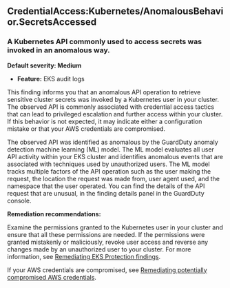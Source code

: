 

CredentialAccess:Kubernetes/AnomalousBehavior.SecretsAccessed
-------------------------------------------------------------

### A Kubernetes API commonly used to access secrets was invoked in an anomalous way.

**Default severity: Medium**

* **Feature:** EKS audit logs

This finding informs you that an anomalous API operation to retrieve sensitive cluster secrets was invoked by a Kubernetes user in your cluster. The observed API is commonly associated with credential access tactics that can lead to privileged escalation and further access within your cluster. If this behavior is not expected, it may indicate either a configuration mistake or that your AWS credentials are compromised.

The observed API was identified as anomalous by the GuardDuty anomaly detection machine learning (ML) model. The ML model evaluates all user API activity within your EKS cluster and identifies anomalous events that are associated with techniques used by unauthorized users. The ML model tracks multiple factors of the API operation such as the user making the request, the location the request was made from, user agent used, and the namespace that the user operated. You can find the details of the API request that are unusual, in the finding details panel in the GuardDuty console.

**Remediation recommendations:**

Examine the permissions granted to the Kubernetes user in your cluster and ensure that all these permissions are needed. If the permissions were granted mistakenly or maliciously, revoke user access and reverse any changes made by an unauthorized user to your cluster. For more information, see [Remediating EKS Protection findings](https://docs.aws.amazon.com/guardduty/latest/ug/guardduty-remediate-kubernetes.html).

If your AWS credentials are compromised, see [Remediating potentially compromised AWS credentials](https://docs.aws.amazon.com/guardduty/latest/ug/compromised-creds.html).

